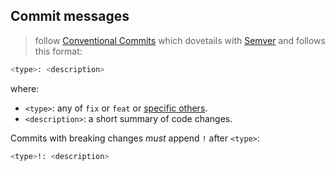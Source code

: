 ## Commit messages
 
> follow [Conventional Commits][cc-about] which dovetails with [Semver][semver] 
> and follows this format:  

```bash
<type>: <description>
```

where:

- `<type>`: any of `fix` or `feat` or [specific others][cc-specs].
- `<description>`: a short summary of code changes.

Commits with breaking changes *must* append `!` after `<type>`:

```bash
<type>!: <description>
```


[semver]: https://semver.org/
[cc-about]: https://www.conventionalcommits.org/en/v1.0.0/
[cc-specs]: https://www.conventionalcommits.org/en/v1.0.0/#specification
